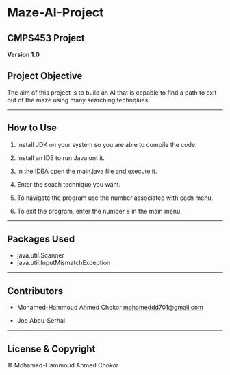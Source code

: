 # Maze-AI-Project

## CMPS453 Project

**Version 1.0**

## Project Objective

The aim of this project is to build an AI that is capable to find a path to exit out of the maze using many searching technqiues

---

## How to Use

1. Install JDK on your system so you are able to compile the code.

2. Install an IDE to run Java ont it.

3. In the IDEA open the main.java file and execute it.

4. Enter the seach technique you want.

5. To navigate the program use the number associated with each menu.

6. To exit the program, enter the number 8 in the main menu.

---

## Packages Used

- java.util.Scanner
- java.util.InputMismatchException

---

## Contributors

- Mohamed-Hammoud Ahmed Chokor <mohameddd701@gmail.com>

- Joe Abou-Serhal 

---

## License & Copyright

© Mohamed-Hammoud Ahmed Chokor
